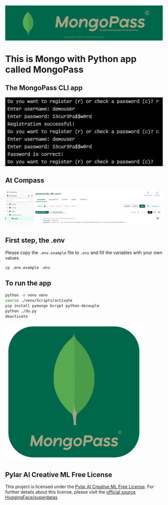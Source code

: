 ![MongoPass Banner](.repoassets/BannerApp.png)

# This is Mongo with Python app called MongoPass

## The MongoPass CLI app
![MongoPass Screenshot](.repoassets/screenshot.png)

## At Compass
![Alt text](.repoassets/screenshot_compass.png)

## First step, the .env

Please copy the `.env.example` file to `.env` and fill the variables with your own values.

```bash	
cp .env.example .env
```

## To run the app

```bash
python -m venv venv
source ./venv/Scripts/activate
pip install pymongo bcrypt python-decouple
python ./do.py
deactivate
```

![Mongo Pass](.repoassets/IconApp.png)

## Pylar AI Creative ML Free License

This project is licensed under the [Pylar AI Creative ML Free License](LICENSE.md). For further details about this license, please visit the [official source HuggingFace/superdatas](https://huggingface.co/spaces/superdatas/free-license)